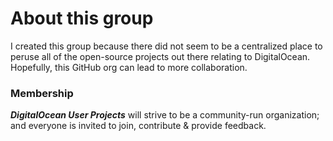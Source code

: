 About this group
================

I created this group because there did not seem to be a centralized place to peruse all of the open-source projects out there relating to DigitalOcean. Hopefully, this GitHub org can lead to more collaboration.

### Membership

***DigitalOcean User Projects*** will strive to be a community-run organization; and everyone is invited to join, contribute & provide feedback.
